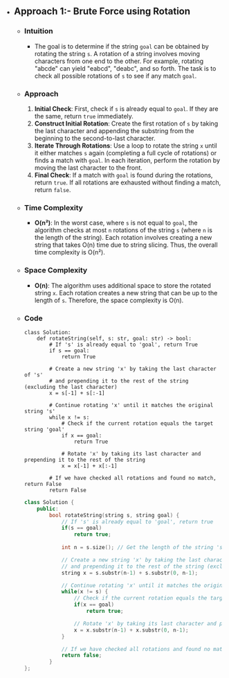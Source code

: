 - ## Approach 1:- Brute Force using Rotation

    - ### Intuition
        - The goal is to determine if the string `goal` can be obtained by rotating the string `s`. A rotation of a string involves moving characters from one end to the other. For example, rotating "abcde" can yield "eabcd", "deabc", and so forth. The task is to check all possible rotations of `s` to see if any match `goal`.

    - ### Approach
        1. **Initial Check**: First, check if `s` is already equal to `goal`. If they are the same, return `true` immediately.
        2. **Construct Initial Rotation**: Create the first rotation of `s` by taking the last character and appending the substring from the beginning to the second-to-last character.
        3. **Iterate Through Rotations**: Use a loop to rotate the string `x` until it either matches `s` again (completing a full cycle of rotations) or finds a match with `goal`. In each iteration, perform the rotation by moving the last character to the front.
        4. **Final Check**: If a match with `goal` is found during the rotations, return `true`. If all rotations are exhausted without finding a match, return `false`.

    - ### Time Complexity
        - **O(n²)**: In the worst case, where `s` is not equal to `goal`, the algorithm checks at most `n` rotations of the string `s` (where `n` is the length of the string). Each rotation involves creating a new string that takes O(n) time due to string slicing. Thus, the overall time complexity is O(n²).

    - ### Space Complexity
        - **O(n)**: The algorithm uses additional space to store the rotated string `x`. Each rotation creates a new string that can be up to the length of `s`. Therefore, the space complexity is O(n).

    - ### Code 
        ```python3 []
        class Solution:
            def rotateString(self, s: str, goal: str) -> bool:
                # If 's' is already equal to 'goal', return True
                if s == goal:
                    return True
                    
                # Create a new string 'x' by taking the last character of 's' 
                # and prepending it to the rest of the string (excluding the last character)
                x = s[-1] + s[:-1]
                
                # Continue rotating 'x' until it matches the original string 's'
                while x != s:
                    # Check if the current rotation equals the target string 'goal'
                    if x == goal: 
                        return True
                    
                    # Rotate 'x' by taking its last character and prepending it to the rest of the string
                    x = x[-1] + x[:-1]
                
                # If we have checked all rotations and found no match, return False
                return False
        ```
        ```C++ []
        class Solution {
            public:
                bool rotateString(string s, string goal) {
                    // If 's' is already equal to 'goal', return true
                    if(s == goal)
                        return true;
                    
                    int n = s.size(); // Get the length of the string 's'

                    // Create a new string 'x' by taking the last character of 's' 
                    // and prepending it to the rest of the string (excluding the last character)
                    string x = s.substr(n-1) + s.substr(0, n-1);

                    // Continue rotating 'x' until it matches the original string 's'
                    while(x != s) {
                        // Check if the current rotation equals the target string 'goal'
                        if(x == goal)
                            return true;

                        // Rotate 'x' by taking its last character and prepending it to the rest of the string
                        x = x.substr(n-1) + x.substr(0, n-1);
                    }

                    // If we have checked all rotations and found no match, return false
                    return false;
                }
        };
        ```